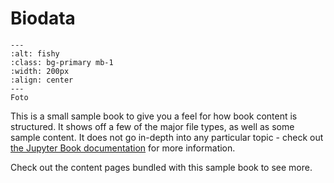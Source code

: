 # Biodata

```{image} webmining/_static/190411100121.jpg
---
:alt: fishy
:class: bg-primary mb-1
:width: 200px
:align: center
---
Foto
```

This is a small sample book to give you a feel for how book content is
structured.
It shows off a few of the major file types, as well as some sample content.
It does not go in-depth into any particular topic - check out [the Jupyter Book documentation](https://jupyterbook.org) for more information.

Check out the content pages bundled with this sample book to see more.

```{tableofcontents}
```
